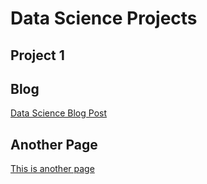 # Data Science Projects

## Project 1

## Blog
[Data Science Blog Post](https://kellyshreeve.github.io/2023/08/03/Data-Science-Post.html)

## Another Page
[This is another page](kellyshreeve.github.io/another_page)